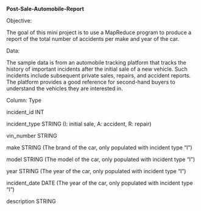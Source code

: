 ****Post-Sale-Automobile-Report****

Objective:

The goal of this mini project is to use a MapReduce program to produce a report of the total number of accidents per make and year of the car.

Data:

The sample data is from an automobile tracking platform that tracks the history of important incidents after the initial sale of a new vehicle. Such incidents include subsequent private sales, repairs, and accident reports. The platform provides a good reference for second-hand buyers to understand the vehicles they are interested in.

Column:    Type

incident_id	INT

incident_type	STRING (I: initial sale, A: accident, R: repair)

vin_number	STRING

make	STRING (The brand of the car, only populated with incident type “I”)

model	STRING (The model of the car, only populated with incident type “I”)

year	STRING (The year of the car, only populated with incident type “I”)

incident_date	DATE (The year of the car, only populated with incident type “I”)

description	STRING
